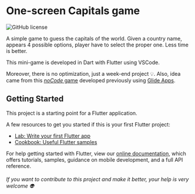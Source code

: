 # One-screen Capitals game 
![GitHub license](https://img.shields.io/github/license/Naereen/StrapDown.js.svg)

A simple game to guess the capitals of the world. Given a country name, appears 4 possible options, player have to select the proper one. Less time is better.

This mini-game is developed in Dart with Flutter using VSCode.

Moreover, there is no optimization, just a week-end project :bulb:. Also, idea came from this [_noCode_ game](https://fgz0i.glideapp.io/) developed previously using [Glide Apps](www.glideapps.com).

## Getting Started

This project is a starting point for a Flutter application.

A few resources to get you started if this is your first Flutter project:

- [Lab: Write your first Flutter app](https://flutter.dev/docs/get-started/codelab)
- [Cookbook: Useful Flutter samples](https://flutter.dev/docs/cookbook)

For help getting started with Flutter, view our
[online documentation](https://flutter.dev/docs), which offers tutorials,
samples, guidance on mobile development, and a full API reference.

###### If you want to contribute to this project and make it better, your help is very welcome :alien: